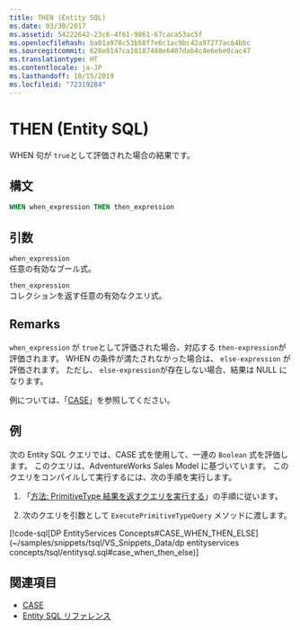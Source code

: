 ```yaml
---
title: THEN (Entity SQL)
ms.date: 03/30/2017
ms.assetid: 54222642-23c6-4f61-9861-67caca53ac5f
ms.openlocfilehash: ba01a978c53b58f7e6c1ac9bc42a97277ac64bbc
ms.sourcegitcommit: 628e8147ca10187488e6407dab4c4e6ebe0cac47
ms.translationtype: HT
ms.contentlocale: ja-JP
ms.lasthandoff: 10/15/2019
ms.locfileid: "72319284"
---
```

# <a name="then-entity-sql"></a>THEN (Entity SQL)
WHEN 句が `true`として評価された場合の結果です。  
  
## <a name="syntax"></a>構文  
  
```sql  
WHEN when_expression THEN then_expression  
```  
  
## <a name="arguments"></a>引数  
 `when_expression`  
 任意の有効なブール式。  
  
 `then_expression`  
 コレクションを返す任意の有効なクエリ式。  
  
## <a name="remarks"></a>Remarks  
 `when_expression` が `true`として評価された場合、対応する `then-expression`が評価されます。 WHEN の条件が満たされなかった場合は、 `else-expression` が評価されます。 ただし、 `else-expression`が存在しない場合、結果は NULL になります。  
  
 例については、「[CASE](case-entity-sql.md)」を参照してください。  
  
## <a name="example"></a>例  
 次の Entity SQL クエリでは、CASE 式を使用して、一連の `Boolean` 式を評価します。 このクエリは、AdventureWorks Sales Model に基づいています。 このクエリをコンパイルして実行するには、次の手順を実行します。  
  
1. 「[方法: PrimitiveType 結果を返すクエリを実行する](../how-to-execute-a-query-that-returns-primitivetype-results.md)」の手順に従います。  
  
2. 次のクエリを引数として `ExecutePrimitiveTypeQuery` メソッドに渡します。  
  
 [!code-sql[DP EntityServices Concepts#CASE_WHEN_THEN_ELSE](~/samples/snippets/tsql/VS_Snippets_Data/dp entityservices concepts/tsql/entitysql.sql#case_when_then_else)]  
  
## <a name="see-also"></a>関連項目

- [CASE](case-entity-sql.md)
- [Entity SQL リファレンス](entity-sql-reference.md)
